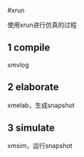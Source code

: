#xrun

使用xrun进行仿真的过程

## 1 compile

xmvlog

## 2 elaborate

xmelab，生成snapshot

## 3 simulate

xmsim，运行snapshot
